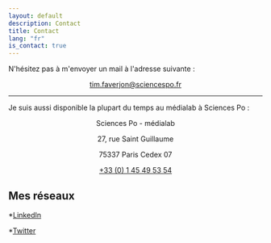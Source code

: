 ```yaml
---
layout: default
description: Contact
title: Contact
lang: "fr"
is_contact: true
---
```


<div style="text-align: justify">

<p> N'hésitez pas à m'envoyer un mail à l'adresse suivante : </p>

<p style="text-align:center"><a href = "mailto:tim.faverjon@sciencespo.fr">tim.faverjon@sciencespo.fr</a></p>

</div>

---

<div style="text-align: justify">

<p> Je suis aussi disponible la plupart du temps au médialab à Sciences Po :</p>

<p style="text-align:center">Sciences Po - médialab</p>

<p style="text-align:center">27, rue Saint Guillaume</p>

<p style="text-align:center">75337 Paris Cedex 07</p>

<p style="text-align:center"><a href = "tel:+330145495354">+33 (0) 1 45 49 53 54</a></p>

</div>

## Mes réseaux

*<a href = "https://www.linkedin.com/in/tim-faverjon-cs/">LinkedIn</a></p>

*<a href = "https://twitter.com/faverjon_tim">Twitter</a></p>